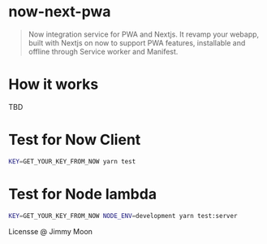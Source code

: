 # now-next-pwa

> Now integration service for PWA and Nextjs. It revamp your webapp, built with Nextjs on now to support PWA features, installable and offline through Service worker and Manifest.

# How it works

TBD

# Test for Now Client

```sh
KEY=GET_YOUR_KEY_FROM_NOW yarn test 
```

# Test for Node lambda

```sh
KEY=GET_YOUR_KEY_FROM_NOW NODE_ENV=development yarn test:server
```

Licensse @ Jimmy Moon